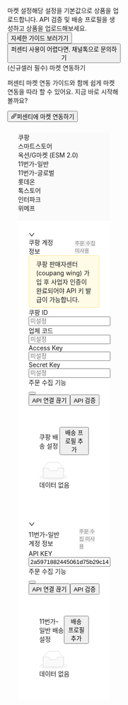 <main class="ant-layout-content css-1li46mu" style="margin-left: 248px; margin-top: 56px; padding-bottom: 200px; height: inherit;"><div class="sc-iGgWBj fYtIBD ant-flex css-1li46mu ant-flex-wrap-wrap ant-flex-align-center ant-flex-justify-space-between" style="gap: 8px;"><div class="ant-flex css-1li46mu ant-flex-align-center" style="gap: 8px;"><span class="sc-gsFSXq kkpnta H5Bold16 CharacterTitle85">마켓 설정</span><span class="sc-gsFSXq kkpnta Body3Regular14 CharacterSecondary45">해당 설정을 기본값으로 상품을 업로드합니다. API 검증 및 배송 프로필을 생성하고 상품을 업로드해보세요.</span></div><div class="ant-flex css-1li46mu ant-flex-wrap-wrap ant-flex-justify-flex-end" style="gap: 8px;"><button type="button" class="ant-btn css-1li46mu ant-btn-default"><span>자세한 가이드 보러가기</span></button><button type="button" class="ant-btn css-1li46mu ant-btn-default"><span>퍼센티 사용이 어렵다면, 채널톡으로 문의하기</span></button></div></div><div class="sc-fhzFiK iGFPsV sc-lcIPJg iSzwkD ant-flex css-1li46mu ant-flex-align-center ant-flex-justify-space-between"><div class="ant-flex css-1li46mu ant-flex-wrap-wrap ant-flex-align-center" style="gap: 10px;"><div class="sc-kdBSHD cQSA-dW H5Medium16 Neutral1">(신규셀러 필수) 마켓 연동하기</div><p class="sc-tagGq gDjdZg">퍼센티 마켓 연동 가이드와 함께 쉽게 마켓 연동을 따라 할 수 있어요. 지금 바로 시작해 볼까요?</p></div><div class="ant-flex css-1li46mu" style="gap: 19px;"><button type="button" class="ant-btn css-1li46mu ant-btn-primary sc-esYiGF eWILCZ"><span role="img" aria-label="api" class="anticon anticon-api"><svg viewBox="64 64 896 896" focusable="false" data-icon="api" width="1em" height="1em" fill="currentColor" aria-hidden="true"><path d="M917.7 148.8l-42.4-42.4c-1.6-1.6-3.6-2.3-5.7-2.3s-4.1.8-5.7 2.3l-76.1 76.1a199.27 199.27 0 00-112.1-34.3c-51.2 0-102.4 19.5-141.5 58.6L432.3 308.7a8.03 8.03 0 000 11.3L704 591.7c1.6 1.6 3.6 2.3 5.7 2.3 2 0 4.1-.8 5.7-2.3l101.9-101.9c68.9-69 77-175.7 24.3-253.5l76.1-76.1c3.1-3.2 3.1-8.3 0-11.4zM769.1 441.7l-59.4 59.4-186.8-186.8 59.4-59.4c24.9-24.9 58.1-38.7 93.4-38.7 35.3 0 68.4 13.7 93.4 38.7 24.9 24.9 38.7 58.1 38.7 93.4 0 35.3-13.8 68.4-38.7 93.4zm-190.2 105a8.03 8.03 0 00-11.3 0L501 613.3 410.7 523l66.7-66.7c3.1-3.1 3.1-8.2 0-11.3L441 408.6a8.03 8.03 0 00-11.3 0L363 475.3l-43-43a7.85 7.85 0 00-5.7-2.3c-2 0-4.1.8-5.7 2.3L206.8 534.2c-68.9 69-77 175.7-24.3 253.5l-76.1 76.1a8.03 8.03 0 000 11.3l42.4 42.4c1.6 1.6 3.6 2.3 5.7 2.3s4.1-.8 5.7-2.3l76.1-76.1c33.7 22.9 72.9 34.3 112.1 34.3 51.2 0 102.4-19.5 141.5-58.6l101.9-101.9c3.1-3.1 3.1-8.2 0-11.3l-43-43 66.7-66.7c3.1-3.1 3.1-8.2 0-11.3l-36.6-36.2zM441.7 769.1a131.32 131.32 0 01-93.4 38.7c-35.3 0-68.4-13.7-93.4-38.7a131.32 131.32 0 01-38.7-93.4c0-35.3 13.7-68.4 38.7-93.4l59.4-59.4 186.8 186.8-59.4 59.4z"></path></svg></span><span>퍼센티에 마켓 연동하기</span></button></div></div><div style="padding: 24px; max-width: 1648px;"><div class="ant-tabs ant-tabs-top ant-tabs-middle ant-tabs-card css-1li46mu" style="background-color: white; border-radius: 4px;"><div role="tablist" class="ant-tabs-nav" style="background-color: rgb(250, 250, 250);"><div class="ant-tabs-nav-wrap"><div class="ant-tabs-nav-list" style="transform: translate(0px, 0px);"><div data-node-key="cp" class="ant-tabs-tab"><div role="tab" aria-selected="false" class="ant-tabs-tab-btn" tabindex="0" id="rc-tabs-1-tab-cp" aria-controls="rc-tabs-1-panel-cp">쿠팡</div></div><div data-node-key="ss" class="ant-tabs-tab"><div role="tab" aria-selected="false" class="ant-tabs-tab-btn" tabindex="0" id="rc-tabs-1-tab-ss" aria-controls="rc-tabs-1-panel-ss">스마트스토어</div></div><div data-node-key="esm" class="ant-tabs-tab"><div role="tab" aria-selected="false" class="ant-tabs-tab-btn" tabindex="0" id="rc-tabs-1-tab-esm" aria-controls="rc-tabs-1-panel-esm">옥션/G마켓 (ESM 2.0)</div></div><div data-node-key="est" class="ant-tabs-tab ant-tabs-tab-active"><div role="tab" aria-selected="true" class="ant-tabs-tab-btn" tabindex="0" id="rc-tabs-1-tab-est" aria-controls="rc-tabs-1-panel-est">11번가-일반</div></div><div data-node-key="est_global" class="ant-tabs-tab"><div role="tab" aria-selected="false" class="ant-tabs-tab-btn" tabindex="0" id="rc-tabs-1-tab-est_global" aria-controls="rc-tabs-1-panel-est_global">11번가-글로벌</div></div><div data-node-key="lotteon" class="ant-tabs-tab"><div role="tab" aria-selected="false" class="ant-tabs-tab-btn" tabindex="0" id="rc-tabs-1-tab-lotteon" aria-controls="rc-tabs-1-panel-lotteon">롯데온</div></div><div data-node-key="kakao" class="ant-tabs-tab"><div role="tab" aria-selected="false" class="ant-tabs-tab-btn" tabindex="0" id="rc-tabs-1-tab-kakao" aria-controls="rc-tabs-1-panel-kakao">톡스토어</div></div><div data-node-key="ip" class="ant-tabs-tab"><div role="tab" aria-selected="false" class="ant-tabs-tab-btn" tabindex="0" id="rc-tabs-1-tab-ip" aria-controls="rc-tabs-1-panel-ip">인터파크</div></div><div data-node-key="wmp" class="ant-tabs-tab"><div role="tab" aria-selected="false" class="ant-tabs-tab-btn" tabindex="0" id="rc-tabs-1-tab-wmp" aria-controls="rc-tabs-1-panel-wmp">위메프</div></div><div class="ant-tabs-ink-bar ant-tabs-ink-bar-animated" style="width: 100.734px; left: 382.898px; transform: translateX(-50%);"></div></div></div><div class="ant-tabs-nav-operations ant-tabs-nav-operations-hidden" style="background-color: rgb(250, 250, 250);"><button type="button" class="ant-tabs-nav-more" tabindex="-1" aria-hidden="true" aria-haspopup="listbox" aria-controls="rc-tabs-1-more-popup" id="rc-tabs-1-more" aria-expanded="false" style="visibility: hidden; order: 1;"><span role="img" aria-label="ellipsis" class="anticon anticon-ellipsis"><svg viewBox="64 64 896 896" focusable="false" data-icon="ellipsis" width="1em" height="1em" fill="currentColor" aria-hidden="true"><path d="M176 511a56 56 0 10112 0 56 56 0 10-112 0zm280 0a56 56 0 10112 0 56 56 0 10-112 0zm280 0a56 56 0 10112 0 56 56 0 10-112 0z"></path></svg></span></button></div></div><div class="ant-tabs-content-holder"><div class="ant-tabs-content ant-tabs-content-top"><div role="tabpanel" tabindex="-1" aria-hidden="true" class="ant-tabs-tabpane ant-tabs-tabpane-hidden" id="rc-tabs-1-panel-cp" aria-labelledby="rc-tabs-1-tab-cp"><div style="padding: 24px; background-color: white;"><div class="ant-collapse ant-collapse-icon-position-end ant-collapse-ghost sc-fmiMXH fLzHyI css-1li46mu"><div class="ant-collapse-item ant-collapse-item-active sc-jOJSqX gJxNNp"><div class="ant-collapse-header" aria-expanded="true" aria-disabled="false" role="button" tabindex="0"><div class="ant-collapse-expand-icon"><span role="img" aria-label="right" class="anticon anticon-right ant-collapse-arrow"><svg viewBox="64 64 896 896" focusable="false" data-icon="right" width="1em" height="1em" fill="currentColor" aria-hidden="true" style="transform: rotate(90deg);"><path d="M765.7 486.8L314.9 134.7A7.97 7.97 0 00302 141v77.3c0 4.9 2.3 9.6 6.1 12.6l360 281.1-360 281.1c-3.9 3-6.1 7.7-6.1 12.6V883c0 6.7 7.7 10.4 12.9 6.3l450.8-352.1a31.96 31.96 0 000-50.4z"></path></svg></span></div><span class="ant-collapse-header-text"><div style="display: flex; align-items: center; column-gap: 8px;"><span class="H5Bold16 CharacterTitle85">쿠팡 계정 정보</span><span class="ant-badge ant-badge-not-a-wrapper H5Bold16 PercentyBlue css-1li46mu"><sup data-show="true" class="ant-scroll-number ant-badge-count ant-badge-multiple-words ant-badge-color-red" title="검증 필요" style="color: rgb(255, 255, 255);">검증 필요</sup></span><span class="ant-badge ant-badge-not-a-wrapper H5Bold16 PercentyBlue css-1li46mu"><sup data-show="true" class="ant-scroll-number ant-badge-count ant-badge-multiple-words" title="주문 수집 미사용" style="color: rgba(0, 0, 0, 0.45); background: rgb(240, 240, 240);">주문 수집 미사용</sup></span></div></span></div><div class="ant-collapse-content ant-collapse-content-active"><div class="ant-collapse-content-box"><div class="Body3Regular14 CharacterTitle85" style="padding: 8px 16px; background-color: rgb(255, 251, 230); border-style: solid; border-radius: 4px; border-width: 1px; border-color: rgb(255, 229, 143);">쿠팡 판매자센터(coupang wing) 가입 후 사업자 인증이 완료되어야 API 키 발급이 가능합니다.</div><div class="sc-cyJmXI cRaSmw"><div><div class="sc-iRMwjd iHAYhf Body3Regular14 CharacterTitle85">쿠팡 ID</div><input placeholder="미설정" class="ant-input css-1li46mu ant-input-outlined sc-dvGJfC dpRnsv Body3Regular14 CharacterTitle85" type="text" value=""></div><div><div class="sc-iRMwjd iHAYhf Body3Regular14 CharacterTitle85">업체 코드</div><input placeholder="미설정" class="ant-input css-1li46mu ant-input-outlined sc-dvGJfC dpRnsv Body3Regular14 CharacterTitle85" type="text" value=""></div><div><div class="sc-iRMwjd iHAYhf Body3Regular14 CharacterTitle85">Access Key</div><input placeholder="미설정" class="ant-input css-1li46mu ant-input-outlined sc-dvGJfC dpRnsv Body3Regular14 CharacterTitle85" type="text" value=""></div><div><div class="sc-iRMwjd iHAYhf Body3Regular14 CharacterTitle85">Secret Key</div><input placeholder="미설정" class="ant-input css-1li46mu ant-input-outlined sc-dvGJfC dpRnsv Body3Regular14 CharacterTitle85" type="text" value=""></div><div style="align-self: start;"><div class="sc-iRMwjd iHAYhf Body3Regular14 CharacterTitle85">주문 수집 기능</div><button type="button" role="switch" aria-checked="false" class="ant-switch css-1li46mu" style="margin-top: 12px;"><div class="ant-switch-handle"></div><span class="ant-switch-inner"><span class="ant-switch-inner-checked"></span><span class="ant-switch-inner-unchecked"></span></span></button></div><div class="ant-row css-1li46mu" style="gap: 1rem; margin: 0px 0px 0px auto;"><button type="button" class="ant-btn css-1li46mu ant-btn-default"><span>API 연결 끊기</span></button><button type="button" class="ant-btn css-1li46mu ant-btn-primary"><span>API 검증</span></button></div></div></div></div></div></div><div class="sc-kiBnli dGWBnY" style="padding: 24px; margin-top: 24px;"><div style="display: flex; justify-content: space-between; align-items: center;"><span class="H5Bold16 CharacterTitle85">쿠팡 배송 설정</span><button type="button" class="ant-btn css-1li46mu ant-btn-primary ant-btn-background-ghost Body3Regular14 Primary6"><span>배송 프로필 추가</span></button></div><div class="ant-list ant-list-vertical ant-list-split ant-list-bordered css-1li46mu" style="margin-top: 16px;"><div class="ant-spin-nested-loading css-1li46mu"><div class="ant-spin-container"><div class="ant-list-empty-text"><div class="css-1li46mu ant-empty ant-empty-normal"><div class="ant-empty-image"><svg width="64" height="41" viewBox="0 0 64 41" xmlns="http://www.w3.org/2000/svg"><g transform="translate(0 1)" fill="none" fill-rule="evenodd"><ellipse fill="#f5f5f5" cx="32" cy="33" rx="32" ry="7"></ellipse><g fill-rule="nonzero" stroke="#d9d9d9"><path d="M55 12.76L44.854 1.258C44.367.474 43.656 0 42.907 0H21.093c-.749 0-1.46.474-1.947 1.257L9 12.761V22h46v-9.24z"></path><path d="M41.613 15.931c0-1.605.994-2.93 2.227-2.931H55v18.137C55 33.26 53.68 35 52.05 35h-40.1C10.32 35 9 33.259 9 31.137V13h11.16c1.233 0 2.227 1.323 2.227 2.928v.022c0 1.605 1.005 2.901 2.237 2.901h14.752c1.232 0 2.237-1.308 2.237-2.913v-.007z" fill="#fafafa"></path></g></g></svg></div><div class="ant-empty-description">데이터 없음</div></div></div></div></div></div></div></div></div><div id="rc-tabs-1-panel-est" role="tabpanel" tabindex="0" aria-labelledby="rc-tabs-1-tab-est" aria-hidden="false" class="ant-tabs-tabpane ant-tabs-tabpane-active"><div style="padding: 24px; background-color: white;"><div class="ant-collapse ant-collapse-icon-position-end ant-collapse-ghost sc-pcbIy cROigu css-1li46mu"><div class="ant-collapse-item ant-collapse-item-active sc-eEpjah gvnDjj"><div class="ant-collapse-header" aria-expanded="true" aria-disabled="false" role="button" tabindex="0"><div class="ant-collapse-expand-icon"><span role="img" aria-label="right" class="anticon anticon-right ant-collapse-arrow"><svg viewBox="64 64 896 896" focusable="false" data-icon="right" width="1em" height="1em" fill="currentColor" aria-hidden="true" style="transform: rotate(90deg);"><path d="M765.7 486.8L314.9 134.7A7.97 7.97 0 00302 141v77.3c0 4.9 2.3 9.6 6.1 12.6l360 281.1-360 281.1c-3.9 3-6.1 7.7-6.1 12.6V883c0 6.7 7.7 10.4 12.9 6.3l450.8-352.1a31.96 31.96 0 000-50.4z"></path></svg></span></div><span class="ant-collapse-header-text"><div style="display: flex; align-items: center; column-gap: 8px;"><span class="H5Bold16 CharacterTitle85">11번가-일반 계정 정보</span><span class="ant-badge ant-badge-not-a-wrapper H5Bold16 PercentyBlue css-1li46mu"><sup data-show="true" class="ant-scroll-number ant-badge-count ant-badge-multiple-words ant-badge-color-blue" title="검증 완료" style="color: rgb(255, 255, 255);">검증 완료</sup></span><span class="ant-badge ant-badge-not-a-wrapper H5Bold16 PercentyBlue css-1li46mu"><sup data-show="true" class="ant-scroll-number ant-badge-count ant-badge-multiple-words" title="주문 수집 미사용" style="color: rgba(0, 0, 0, 0.45); background: rgb(240, 240, 240);">주문 수집 미사용</sup></span></div></span></div><div class="ant-collapse-content ant-collapse-content-active"><div class="ant-collapse-content-box"><div class="sc-jDiiQP iMaEUT"><div><div class="sc-iJpgEM iTpVtw Body3Regular14 CharacterTitle85">API KEY</div><input placeholder="미설정" class="ant-input css-1li46mu ant-input-outlined sc-gHZEoh fTZxGW Body3Regular14 CharacterTitle85" type="text" value="2a5971882445061d75b29c149d4130f9"></div><div style="align-self: start;"><div class="sc-iJpgEM iTpVtw Body3Regular14 CharacterTitle85">주문 수집 기능</div><button type="button" role="switch" aria-checked="false" class="ant-switch css-1li46mu" style="margin-top: 12px;"><div class="ant-switch-handle"></div><span class="ant-switch-inner"><span class="ant-switch-inner-checked"></span><span class="ant-switch-inner-unchecked"></span></span></button></div><div class="ant-row css-1li46mu" style="gap: 1rem; margin: 0px 0px 0px auto;"><button type="button" class="ant-btn css-1li46mu ant-btn-default"><span>API 연결 끊기</span></button><button type="button" class="ant-btn css-1li46mu ant-btn-primary"><span>API 검증</span></button></div></div></div></div></div></div><div class="sc-flwzAB gbrdrL" style="padding: 24px; margin-top: 24px;"><div style="display: flex; justify-content: space-between; align-items: center;"><span class="H5Bold16 CharacterTitle85">11번가-일반 배송 설정</span><button type="button" class="ant-btn css-1li46mu ant-btn-primary ant-btn-background-ghost Body3Regular14 Primary6"><span>배송 프로필 추가</span></button></div><div class="ant-list ant-list-vertical ant-list-split ant-list-bordered css-1li46mu" style="margin-top: 16px;"><div class="ant-spin-nested-loading css-1li46mu"><div class="ant-spin-container"><div class="ant-list-empty-text"><div class="css-1li46mu ant-empty ant-empty-normal"><div class="ant-empty-image"><svg width="64" height="41" viewBox="0 0 64 41" xmlns="http://www.w3.org/2000/svg"><g transform="translate(0 1)" fill="none" fill-rule="evenodd"><ellipse fill="#f5f5f5" cx="32" cy="33" rx="32" ry="7"></ellipse><g fill-rule="nonzero" stroke="#d9d9d9"><path d="M55 12.76L44.854 1.258C44.367.474 43.656 0 42.907 0H21.093c-.749 0-1.46.474-1.947 1.257L9 12.761V22h46v-9.24z"></path><path d="M41.613 15.931c0-1.605.994-2.93 2.227-2.931H55v18.137C55 33.26 53.68 35 52.05 35h-40.1C10.32 35 9 33.259 9 31.137V13h11.16c1.233 0 2.227 1.323 2.227 2.928v.022c0 1.605 1.005 2.901 2.237 2.901h14.752c1.232 0 2.237-1.308 2.237-2.913v-.007z" fill="#fafafa"></path></g></g></svg></div><div class="ant-empty-description">데이터 없음</div></div></div></div></div></div></div></div></div></div></div></div></div></main>